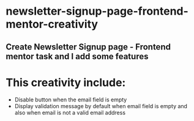 # newsletter-signup-page-frontend-mentor-creativity

## Create Newsletter Signup page - Frontend mentor task and I add some features

# This creativity include:

- Disable button when the email field is empty
- Display validation message by default when email field is empty and also when email is not a valid email address
